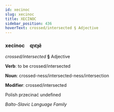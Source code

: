 ```yaml
---
id: xecinoc
slug: xecinoc
title: XECİNOC
sidebar_position: 436
hoverText: crossed/intersected § Adjective
---
```


### xecinoc&emsp;<span kind="abugida">ɋɿꞇɟƨ̄</span>

*crossed/intersected* **§** Adjective

**Verb**: to be crossed/intersected

**Noun**: crossed-ness/intersected-ness/intersection

**Modifier**: crossed/intersected

Polish przecinać undefined

*Balto-Slavic Language Family*